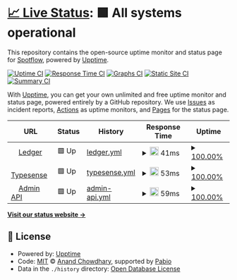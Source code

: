 # [📈 Live Status](https://Spotflow-One.github.io/pivate-status): <!--live status--> **🟩 All systems operational**

This repository contains the open-source uptime monitor and status page for [Spotflow](https://spotflow.one), powered by [Upptime](https://github.com/upptime/upptime).

[![Uptime CI](https://github.com/Spotflow-One/pivate-status/workflows/Uptime%20CI/badge.svg)](https://github.com/Spotflow-One/pivate-status/actions?query=workflow%3A%22Uptime+CI%22)
[![Response Time CI](https://github.com/Spotflow-One/pivate-status/workflows/Response%20Time%20CI/badge.svg)](https://github.com/Spotflow-One/pivate-status/actions?query=workflow%3A%22Response+Time+CI%22)
[![Graphs CI](https://github.com/Spotflow-One/pivate-status/workflows/Graphs%20CI/badge.svg)](https://github.com/Spotflow-One/pivate-status/actions?query=workflow%3A%22Graphs+CI%22)
[![Static Site CI](https://github.com/Spotflow-One/pivate-status/workflows/Static%20Site%20CI/badge.svg)](https://github.com/Spotflow-One/pivate-status/actions?query=workflow%3A%22Static+Site+CI%22)
[![Summary CI](https://github.com/Spotflow-One/pivate-status/workflows/Summary%20CI/badge.svg)](https://github.com/Spotflow-One/pivate-status/actions?query=workflow%3A%22Summary+CI%22)

With [Upptime](https://upptime.js.org), you can get your own unlimited and free uptime monitor and status page, powered entirely by a GitHub repository. We use [Issues](https://github.com/Spotflow-One/pivate-status/issues) as incident reports, [Actions](https://github.com/Spotflow-One/pivate-status/actions) as uptime monitors, and [Pages](https://Spotflow-One.github.io/pivate-status) for the status page.

<!--start: status pages-->
<!-- This summary is generated by Upptime (https://github.com/upptime/upptime) -->
<!-- Do not edit this manually, your changes will be overwritten -->
<!-- prettier-ignore -->
| URL | Status | History | Response Time | Uptime |
| --- | ------ | ------- | ------------- | ------ |
| <img alt="" src="https://icons.duckduckgo.com/ip3/ledger-api.spotflow.co.ico" height="13"> [Ledger](https://ledger-api.spotflow.co/) | 🟩 Up | [ledger.yml](https://github.com/Spotflow-One/private-status/commits/HEAD/history/ledger.yml) | <details><summary><img alt="Response time graph" src="./graphs/ledger/response-time-week.png" height="20"> 41ms</summary><br><a href="https://Spotflow-One.github.io/private-status/history/ledger"><img alt="Response time 47" src="https://img.shields.io/endpoint?url=https%3A%2F%2Fraw.githubusercontent.com%2FSpotflow-One%2Fprivate-status%2FHEAD%2Fapi%2Fledger%2Fresponse-time.json"></a><br><a href="https://Spotflow-One.github.io/private-status/history/ledger"><img alt="24-hour response time 41" src="https://img.shields.io/endpoint?url=https%3A%2F%2Fraw.githubusercontent.com%2FSpotflow-One%2Fprivate-status%2FHEAD%2Fapi%2Fledger%2Fresponse-time-day.json"></a><br><a href="https://Spotflow-One.github.io/private-status/history/ledger"><img alt="7-day response time 41" src="https://img.shields.io/endpoint?url=https%3A%2F%2Fraw.githubusercontent.com%2FSpotflow-One%2Fprivate-status%2FHEAD%2Fapi%2Fledger%2Fresponse-time-week.json"></a><br><a href="https://Spotflow-One.github.io/private-status/history/ledger"><img alt="30-day response time 47" src="https://img.shields.io/endpoint?url=https%3A%2F%2Fraw.githubusercontent.com%2FSpotflow-One%2Fprivate-status%2FHEAD%2Fapi%2Fledger%2Fresponse-time-month.json"></a><br><a href="https://Spotflow-One.github.io/private-status/history/ledger"><img alt="1-year response time 47" src="https://img.shields.io/endpoint?url=https%3A%2F%2Fraw.githubusercontent.com%2FSpotflow-One%2Fprivate-status%2FHEAD%2Fapi%2Fledger%2Fresponse-time-year.json"></a></details> | <details><summary><a href="https://Spotflow-One.github.io/private-status/history/ledger">100.00%</a></summary><a href="https://Spotflow-One.github.io/private-status/history/ledger"><img alt="All-time uptime 99.93%" src="https://img.shields.io/endpoint?url=https%3A%2F%2Fraw.githubusercontent.com%2FSpotflow-One%2Fprivate-status%2FHEAD%2Fapi%2Fledger%2Fuptime.json"></a><br><a href="https://Spotflow-One.github.io/private-status/history/ledger"><img alt="24-hour uptime 100.00%" src="https://img.shields.io/endpoint?url=https%3A%2F%2Fraw.githubusercontent.com%2FSpotflow-One%2Fprivate-status%2FHEAD%2Fapi%2Fledger%2Fuptime-day.json"></a><br><a href="https://Spotflow-One.github.io/private-status/history/ledger"><img alt="7-day uptime 100.00%" src="https://img.shields.io/endpoint?url=https%3A%2F%2Fraw.githubusercontent.com%2FSpotflow-One%2Fprivate-status%2FHEAD%2Fapi%2Fledger%2Fuptime-week.json"></a><br><a href="https://Spotflow-One.github.io/private-status/history/ledger"><img alt="30-day uptime 100.00%" src="https://img.shields.io/endpoint?url=https%3A%2F%2Fraw.githubusercontent.com%2FSpotflow-One%2Fprivate-status%2FHEAD%2Fapi%2Fledger%2Fuptime-month.json"></a><br><a href="https://Spotflow-One.github.io/private-status/history/ledger"><img alt="1-year uptime 99.93%" src="https://img.shields.io/endpoint?url=https%3A%2F%2Fraw.githubusercontent.com%2FSpotflow-One%2Fprivate-status%2FHEAD%2Fapi%2Fledger%2Fuptime-year.json"></a></details>
| <img alt="" src="https://icons.duckduckgo.com/ip3/typesense.spotflow.co.ico" height="13"> [Typesense](https://typesense.spotflow.co/health) | 🟩 Up | [typesense.yml](https://github.com/Spotflow-One/private-status/commits/HEAD/history/typesense.yml) | <details><summary><img alt="Response time graph" src="./graphs/typesense/response-time-week.png" height="20"> 53ms</summary><br><a href="https://Spotflow-One.github.io/private-status/history/typesense"><img alt="Response time 49" src="https://img.shields.io/endpoint?url=https%3A%2F%2Fraw.githubusercontent.com%2FSpotflow-One%2Fprivate-status%2FHEAD%2Fapi%2Ftypesense%2Fresponse-time.json"></a><br><a href="https://Spotflow-One.github.io/private-status/history/typesense"><img alt="24-hour response time 77" src="https://img.shields.io/endpoint?url=https%3A%2F%2Fraw.githubusercontent.com%2FSpotflow-One%2Fprivate-status%2FHEAD%2Fapi%2Ftypesense%2Fresponse-time-day.json"></a><br><a href="https://Spotflow-One.github.io/private-status/history/typesense"><img alt="7-day response time 53" src="https://img.shields.io/endpoint?url=https%3A%2F%2Fraw.githubusercontent.com%2FSpotflow-One%2Fprivate-status%2FHEAD%2Fapi%2Ftypesense%2Fresponse-time-week.json"></a><br><a href="https://Spotflow-One.github.io/private-status/history/typesense"><img alt="30-day response time 51" src="https://img.shields.io/endpoint?url=https%3A%2F%2Fraw.githubusercontent.com%2FSpotflow-One%2Fprivate-status%2FHEAD%2Fapi%2Ftypesense%2Fresponse-time-month.json"></a><br><a href="https://Spotflow-One.github.io/private-status/history/typesense"><img alt="1-year response time 49" src="https://img.shields.io/endpoint?url=https%3A%2F%2Fraw.githubusercontent.com%2FSpotflow-One%2Fprivate-status%2FHEAD%2Fapi%2Ftypesense%2Fresponse-time-year.json"></a></details> | <details><summary><a href="https://Spotflow-One.github.io/private-status/history/typesense">100.00%</a></summary><a href="https://Spotflow-One.github.io/private-status/history/typesense"><img alt="All-time uptime 99.93%" src="https://img.shields.io/endpoint?url=https%3A%2F%2Fraw.githubusercontent.com%2FSpotflow-One%2Fprivate-status%2FHEAD%2Fapi%2Ftypesense%2Fuptime.json"></a><br><a href="https://Spotflow-One.github.io/private-status/history/typesense"><img alt="24-hour uptime 100.00%" src="https://img.shields.io/endpoint?url=https%3A%2F%2Fraw.githubusercontent.com%2FSpotflow-One%2Fprivate-status%2FHEAD%2Fapi%2Ftypesense%2Fuptime-day.json"></a><br><a href="https://Spotflow-One.github.io/private-status/history/typesense"><img alt="7-day uptime 100.00%" src="https://img.shields.io/endpoint?url=https%3A%2F%2Fraw.githubusercontent.com%2FSpotflow-One%2Fprivate-status%2FHEAD%2Fapi%2Ftypesense%2Fuptime-week.json"></a><br><a href="https://Spotflow-One.github.io/private-status/history/typesense"><img alt="30-day uptime 100.00%" src="https://img.shields.io/endpoint?url=https%3A%2F%2Fraw.githubusercontent.com%2FSpotflow-One%2Fprivate-status%2FHEAD%2Fapi%2Ftypesense%2Fuptime-month.json"></a><br><a href="https://Spotflow-One.github.io/private-status/history/typesense"><img alt="1-year uptime 99.93%" src="https://img.shields.io/endpoint?url=https%3A%2F%2Fraw.githubusercontent.com%2FSpotflow-One%2Fprivate-status%2FHEAD%2Fapi%2Ftypesense%2Fuptime-year.json"></a></details>
| <img alt="" src="https://icons.duckduckgo.com/ip3/admin-api.spotflow.co.ico" height="13"> [Admin API](https://admin-api.spotflow.co/api-docs) | 🟩 Up | [admin-api.yml](https://github.com/Spotflow-One/private-status/commits/HEAD/history/admin-api.yml) | <details><summary><img alt="Response time graph" src="./graphs/admin-api/response-time-week.png" height="20"> 59ms</summary><br><a href="https://Spotflow-One.github.io/private-status/history/admin-api"><img alt="Response time 59" src="https://img.shields.io/endpoint?url=https%3A%2F%2Fraw.githubusercontent.com%2FSpotflow-One%2Fprivate-status%2FHEAD%2Fapi%2Fadmin-api%2Fresponse-time.json"></a><br><a href="https://Spotflow-One.github.io/private-status/history/admin-api"><img alt="24-hour response time 62" src="https://img.shields.io/endpoint?url=https%3A%2F%2Fraw.githubusercontent.com%2FSpotflow-One%2Fprivate-status%2FHEAD%2Fapi%2Fadmin-api%2Fresponse-time-day.json"></a><br><a href="https://Spotflow-One.github.io/private-status/history/admin-api"><img alt="7-day response time 59" src="https://img.shields.io/endpoint?url=https%3A%2F%2Fraw.githubusercontent.com%2FSpotflow-One%2Fprivate-status%2FHEAD%2Fapi%2Fadmin-api%2Fresponse-time-week.json"></a><br><a href="https://Spotflow-One.github.io/private-status/history/admin-api"><img alt="30-day response time 57" src="https://img.shields.io/endpoint?url=https%3A%2F%2Fraw.githubusercontent.com%2FSpotflow-One%2Fprivate-status%2FHEAD%2Fapi%2Fadmin-api%2Fresponse-time-month.json"></a><br><a href="https://Spotflow-One.github.io/private-status/history/admin-api"><img alt="1-year response time 59" src="https://img.shields.io/endpoint?url=https%3A%2F%2Fraw.githubusercontent.com%2FSpotflow-One%2Fprivate-status%2FHEAD%2Fapi%2Fadmin-api%2Fresponse-time-year.json"></a></details> | <details><summary><a href="https://Spotflow-One.github.io/private-status/history/admin-api">100.00%</a></summary><a href="https://Spotflow-One.github.io/private-status/history/admin-api"><img alt="All-time uptime 100.00%" src="https://img.shields.io/endpoint?url=https%3A%2F%2Fraw.githubusercontent.com%2FSpotflow-One%2Fprivate-status%2FHEAD%2Fapi%2Fadmin-api%2Fuptime.json"></a><br><a href="https://Spotflow-One.github.io/private-status/history/admin-api"><img alt="24-hour uptime 100.00%" src="https://img.shields.io/endpoint?url=https%3A%2F%2Fraw.githubusercontent.com%2FSpotflow-One%2Fprivate-status%2FHEAD%2Fapi%2Fadmin-api%2Fuptime-day.json"></a><br><a href="https://Spotflow-One.github.io/private-status/history/admin-api"><img alt="7-day uptime 100.00%" src="https://img.shields.io/endpoint?url=https%3A%2F%2Fraw.githubusercontent.com%2FSpotflow-One%2Fprivate-status%2FHEAD%2Fapi%2Fadmin-api%2Fuptime-week.json"></a><br><a href="https://Spotflow-One.github.io/private-status/history/admin-api"><img alt="30-day uptime 100.00%" src="https://img.shields.io/endpoint?url=https%3A%2F%2Fraw.githubusercontent.com%2FSpotflow-One%2Fprivate-status%2FHEAD%2Fapi%2Fadmin-api%2Fuptime-month.json"></a><br><a href="https://Spotflow-One.github.io/private-status/history/admin-api"><img alt="1-year uptime 100.00%" src="https://img.shields.io/endpoint?url=https%3A%2F%2Fraw.githubusercontent.com%2FSpotflow-One%2Fprivate-status%2FHEAD%2Fapi%2Fadmin-api%2Fuptime-year.json"></a></details>

<!--end: status pages-->

[**Visit our status website →**](https://Spotflow-One.github.io/pivate-status)

## 📄 License

- Powered by: [Upptime](https://github.com/upptime/upptime)
- Code: [MIT](./LICENSE) © [Anand Chowdhary](https://anandchowdhary.com), supported by [Pabio](https://pabio.com)
- Data in the `./history` directory: [Open Database License](https://opendatacommons.org/licenses/odbl/1-0/)
